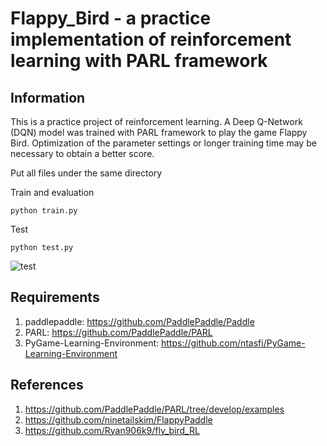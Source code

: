 # Flappy_Bird - a practice implementation of reinforcement learning with PARL framework

## Information
This is a practice project of reinforcement learning. A Deep Q-Network (DQN) model was trained with PARL framework to play the game Flappy Bird. Optimization of the parameter settings or longer training time may be necessary to obtain a better score.

Put all files under the same directory

Train and evaluation
```
python train.py
```
Test
```
python test.py
```


![test](https://user-images.githubusercontent.com/49323647/86072375-70732b00-ba4f-11ea-95e8-576800c71fa1.gif)

## Requirements
1. paddlepaddle: https://github.com/PaddlePaddle/Paddle
2. PARL: https://github.com/PaddlePaddle/PARL
3. PyGame-Learning-Environment: https://github.com/ntasfi/PyGame-Learning-Environment

## References 
1. https://github.com/PaddlePaddle/PARL/tree/develop/examples
2. https://github.com/ninetailskim/FlappyPaddle
3. https://github.com/Ryan906k9/fly_bird_RL
